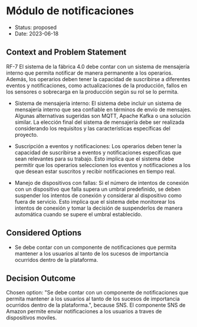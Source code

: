 # Módulo de notificaciones

* Status: proposed
* Date: 2023-06-18

## Context and Problem Statement

RF-7 El sistema de la fábrica 4.0 debe contar con un sistema de mensajería interno que permita notificar de manera permanente a los operarios. Además, los operarios deben tener la capacidad de suscribirse a diferentes eventos y notificaciones, como actualizaciones de la producción, fallos en los sensores o sobrecarga en la producción según su rol se lo permita.

-	Sistema de mensajería interno: El sistema debe incluir un sistema de mensajería interno que sea confiable en términos de envío de mensajes. Algunas alternativas sugeridas son MQTT, Apache Kafka o una solución similar. La elección final del sistema de mensajería debe ser realizada considerando los requisitos y las características específicas del proyecto.

-	Suscripción a eventos y notificaciones: Los operarios deben tener la capacidad de suscribirse a eventos y notificaciones específicas que sean relevantes para su trabajo. Esto implica que el sistema debe permitir que los operarios seleccionen los eventos y notificaciones a los que desean estar suscritos y recibir notificaciones en tiempo real.

-	Manejo de dispositivos con fallas: Si el número de intentos de conexión con un dispositivo que falla supera un umbral predefinido, se deben suspender los intentos de conexión y considerar al dispositivo como fuera de servicio. Esto implica que el sistema debe monitorear los intentos de conexión y tomar la decisión de suspenderlos de manera automática cuando se supere el umbral establecido.

## Considered Options

* Se debe contar con un componente de notificaciones que permita mantener a los usuarios al tanto de los sucesos de importancia ocurridos dentro de la plataforma.

## Decision Outcome

Chosen option: "Se debe contar con un componente de notificaciones que permita mantener a los usuarios al tanto de los sucesos de importancia ocurridos dentro de la plataforma.", because SNS. El componente SNS de Amazon permite enviar notificaciones a los usuarios a traves de dispositivos moviles.
